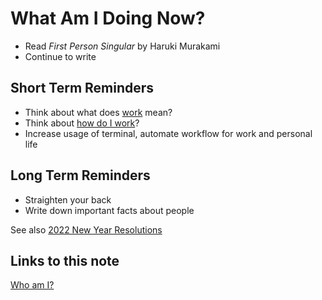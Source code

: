 # What Am I Doing Now?

- Read _First Person Singular_ by Haruki Murakami
- Continue to write

## Short Term Reminders

- Think about what does [work](index-work.md) mean?
- Think about [how do I work](work-routine.md)?
- Increase usage of terminal, automate workflow for work and personal life

## Long Term Reminders

- Straighten your back
- Write down important facts about people

See also [2022 New Year Resolutions](new-year-resolution.md)
## Links to this note

[Who am I?](index.md)

